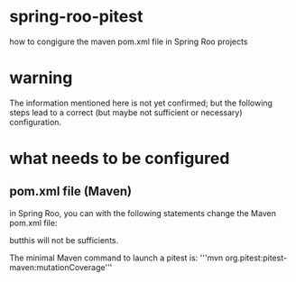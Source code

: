 # spring-roo-pitest
how to congigure the maven pom.xml file in Spring Roo projects

# warning
The information mentioned here is not yet confirmed; but the following steps lead to a correct (but maybe not sufficient or necessary) configuration.

# what needs to be configured
## pom.xml file (Maven)

in Spring Roo, you can with the following statements change the Maven pom.xml file:

butthis will not be sufficients.


The minimal Maven command to launch a pitest is:
'''mvn org.pitest:pitest-maven:mutationCoverage'''







